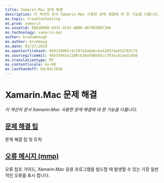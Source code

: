 ```yaml
---
title: Xamarin.Mac 문제 해결
description: 이 섹션의 문서 Xamarin.Mac 사용한 문제 해결에 대 한 기능을 다룹니다.
ms.topic: troubleshooting
ms.prod: xamarin
ms.assetid: EB81B998-6931-4CD3-8BB0-4679D5B5F39A
ms.technology: xamarin-mac
author: bradumbaugh
ms.author: brumbaug
ms.date: 03/27/2018
ms.openlocfilehash: 0d9134002c4c597a8a64bc6a52937da615783c75
ms.sourcegitcommit: 945df041e2180cb20af08b83cc703ecd1aedc6b0
ms.translationtype: MT
ms.contentlocale: ko-KR
ms.lasthandoff: 04/04/2018
---
```

# <a name="xamarinmac-troubleshooting"></a>Xamarin.Mac 문제 해결 

_이 섹션의 문서 Xamarin.Mac 사용한 문제 해결에 대 한 기능을 다룹니다._

##  <a name="troubleshooting-tipsmactroubleshootingtroubleshootingmd"></a>[문제 해결 팁](~/mac/troubleshooting/troubleshooting.md)

문제 해결 팁 및 트릭

##  <a name="errors-messages-mmpmactroubleshootingmmp-errorsmd"></a>[오류 메시지 (mmp)](~/mac/troubleshooting/mmp-errors.md)

오류 참조 가이드, Xamarin.Mac 응용 프로그램을 빌드할 때 발생할 수 있는 가장 일반적인 오류를 표시 합니다.


